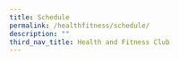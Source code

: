 ```yaml
---
title: Schedule
permalink: /healthfitness/schedule/
description: ""
third_nav_title: Health and Fitness Club
---
```

